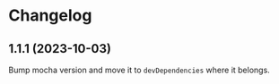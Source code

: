 # Changelog

## 1.1.1 (2023-10-03)

Bump mocha version and move it to `devDependencies` where it belongs.

